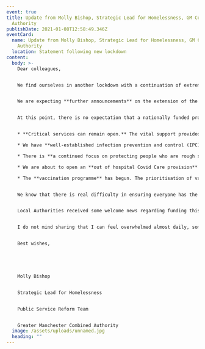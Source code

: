 ```yaml
---
event: true
title: Update from Molly Bishop, Strategic Lead for Homelessness, GM Combined
  Authority
publishDate: 2021-01-08T12:58:49.346Z
eventCard:
  name: Update from Molly Bishop, Strategic Lead for Homelessness, GM Combined
    Authority
  location: Statement following new lockdown
content:
  body: >-
    Dear colleagues, 


    We find ourselves in another lockdown with a continuation of extremely challenging circumstances to both work in and to support others. 


    We are expecting **further announcements** on the extension of the evictions ban and potential further guidance on managing infection prevention and control measures with the new variant in homelessness services. 


    At this point, there is no expectation that a nationally funded programme akin to ‘Everyone In’ will be revived. However, the distance travelled since the first lockdown means that there are crucial differences that put us in a far stronger position:


    * **Critical services can remain open.** The vital support provided in day centres and multi-agency hubs can remain open with continued infection prevention and control measures. 

    * We have **well-established infection prevention and control (IPC) measures** in homelessness services. This includes supported access to testing for our cohort. We are updating the GM wide Preparedness Plan to reflect the lockdown restrictions, new variant risks and recommendations from the Faculty for Inclusion Health, and update vaccination plans. The IPC measures will remain consistent unless there is further Public Health England guidance. 

    * There is **a continued focus on protecting people who are rough sleeping.** We continue to seek to provide ‘A Bed Every Night’ to anyone who is rough sleeping, and additional prioritisation where needed is based on assessment of vulnerability to Covid-19. There are over 1000 emergency and non-statutory beds in Greater Manchester through A Bed Every Night and the continuation of additional ‘Everyone In’ funded accommodation (this includes expanded ABEN provision for LGBTQ+ clients and at YHA). 

    * We are about to open an **out of hospital Covid Care provision** for people experiencing homelessness that will allow step up and step down care and add capacity to both community accommodation and hospital beds.   

    * The **vaccination programme** has begun. The prioritisation of vaccines (9 Priority Groups) is defined nationally and we cannot deviate from it. The majority of people experiencing homelessness are likely to be captured in Priority Group 6, with some beginning in higher or lower groups. Any additional vaccination doses during the roll out, unused or over-supplied will be used pragmatically to prioritise people based on local decision-making. Frontline workers will also be subject to the same process and proactive-decision making where possible. 


    We know that there is real difficulty in ensuring everyone has the option of accommodation and support that they need to keep safe from the virus – due to capacity in some areas, but also because people are unwilling or unable to enter certain kinds of accommodation. There is significant outreach through the ongoing work of the Street Engagement Hub, outreach teams and humanitarian response spaces. 


    Local Authorities received some welcome news regarding funding this week. Rough Sleeper Initiative grant, which makes up the majority of outreach, tailored support and some emergency accommodation provision, will be extended into 2021/22 with at least the same amount of funding. The core grant for homelessness services, Homelessness Prevention Grant, has also been confirmed and uplifted for all areas in 2021/22. 


    I do not mind sharing that I can feel overwhelmed almost daily, sometimes we just need to push on, other times we need to rest. Please be kind to yourself.


    Best wishes, 


     


    Molly Bishop 


    Strategic Lead for Homelessness


    Public Service Reform Team


    Greater Manchester Combined Authority
  image: /assets/uploads/unnamed.jpg
  heading: ""
---
```

